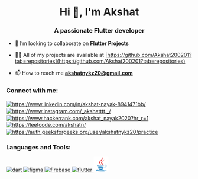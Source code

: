 <h1 align="center">Hi 👋, I'm Akshat</h1>
<h3 align="center">A passionate Flutter developer</h3>

- 👯 I’m looking to collaborate on **Flutter Projects**

- 👨‍💻 All of my projects are available at [https://github.com/Akshat200201?tab=repositories](https://github.com/Akshat200201?tab=repositories)

- 📫 How to reach me **akshatnykz20@gmail.com**

<h3 align="left">Connect with me:</h3>
<p align="left">
<a href="https://linkedin.com/in/https://www.linkedin.com/in/akshat-nayak-8941471bb/" target="blank"><img align="center" src="https://raw.githubusercontent.com/rahuldkjain/github-profile-readme-generator/master/src/images/icons/Social/linked-in-alt.svg" alt="https://www.linkedin.com/in/akshat-nayak-8941471bb/" height="30" width="40" /></a>
<a href="https://instagram.com/https://www.instagram.com/_akshatttt._/" target="blank"><img align="center" src="https://raw.githubusercontent.com/rahuldkjain/github-profile-readme-generator/master/src/images/icons/Social/instagram.svg" alt="https://www.instagram.com/_akshatttt._/" height="30" width="40" /></a>
<a href="https://www.hackerrank.com/https://www.hackerrank.com/akshat_nayak2020?hr_r=1" target="blank"><img align="center" src="https://raw.githubusercontent.com/rahuldkjain/github-profile-readme-generator/master/src/images/icons/Social/hackerrank.svg" alt="https://www.hackerrank.com/akshat_nayak2020?hr_r=1" height="30" width="40" /></a>
<a href="https://www.leetcode.com/https://leetcode.com/akshatn/" target="blank"><img align="center" src="https://raw.githubusercontent.com/rahuldkjain/github-profile-readme-generator/master/src/images/icons/Social/leet-code.svg" alt="https://leetcode.com/akshatn/" height="30" width="40" /></a>
<a href="https://auth.geeksforgeeks.org/user/https://auth.geeksforgeeks.org/user/akshatnykz20/practice" target="blank"><img align="center" src="https://raw.githubusercontent.com/rahuldkjain/github-profile-readme-generator/master/src/images/icons/Social/geeks-for-geeks.svg" alt="https://auth.geeksforgeeks.org/user/akshatnykz20/practice" height="30" width="40" /></a>
</p>

<h3 align="left">Languages and Tools:</h3>
<p align="left"> <a href="https://dart.dev" target="_blank" rel="noreferrer"> <img src="https://www.vectorlogo.zone/logos/dartlang/dartlang-icon.svg" alt="dart" width="40" height="40"/> </a> <a href="https://www.figma.com/" target="_blank" rel="noreferrer"> <img src="https://www.vectorlogo.zone/logos/figma/figma-icon.svg" alt="figma" width="40" height="40"/> </a> <a href="https://firebase.google.com/" target="_blank" rel="noreferrer"> <img src="https://www.vectorlogo.zone/logos/firebase/firebase-icon.svg" alt="firebase" width="40" height="40"/> </a> <a href="https://flutter.dev" target="_blank" rel="noreferrer"> <img src="https://www.vectorlogo.zone/logos/flutterio/flutterio-icon.svg" alt="flutter" width="40" height="40"/> </a> <a href="https://www.java.com" target="_blank" rel="noreferrer"> <img src="https://raw.githubusercontent.com/devicons/devicon/master/icons/java/java-original.svg" alt="java" width="40" height="40"/> </a> </p>

